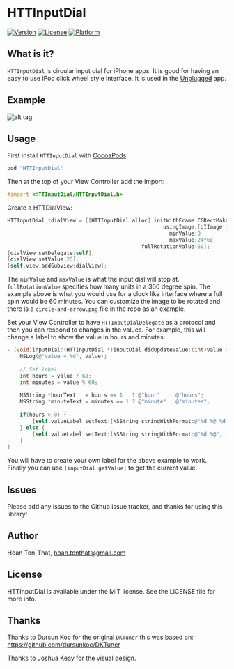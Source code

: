 # HTTInputDial

[![Version](https://img.shields.io/cocoapods/v/HTTInputDial.svg?style=flat)](http://cocoapods.org/pods/HTTInputDial)
[![License](https://img.shields.io/cocoapods/l/HTTInputDial.svg?style=flat)](http://cocoapods.org/pods/HTTInputDial)
[![Platform](https://img.shields.io/cocoapods/p/HTTInputDial.svg?style=flat)](http://cocoapods.org/pods/HTTInputDial)

## What is it?

`HTTInputDial` is circular input dial for iPhone apps. It is good for having an easy to use iPod click wheel style interface. It is used in the [Unplugged](http://unpluggedtime.com) app.

## Example

![alt tag](https://raw.github.com/hoan/HTTInputDial/master/example.gif)

## Usage

First install `HTTInputDial` with [CocoaPods](http://cocoapods.org):

```ruby
pod "HTTInputDial"
```

Then at the top of your View Controller add the import:

```objective-c
#import <HTTInputDial/HTTInputDial.h>
```

Create a HTTDialView:

```objective-c
HTTInputDial *dialView = [[HTTInputDial alloc] initWithFrame:CGRectMake(50, 50, 220, 220)
                                                  usingImage:[UIImage imageNamed:@"circle-and-arrow"]
                                                    minValue:0
                                                    maxValue:24*60
                                           fullRotationValue:60];
[dialView setDelegate:self];
[dialView setValue:25];
[self.view addSubview:dialView];
```

The `minValue` and `maxValue` is what the input dial will stop at. `fullRotationValue` specifies how many units in a 360 degree spin. The example above is what you would use for a clock like interface where a full spin would be 60 minutes. You can customize the image to be rotated and there is a `circle-and-arrow.png` file in the repo as an example.

Set your View Controller to have `HTTInputDialDelegate` as a protocol and then you can respond to changes in the values. For example, this will change a label to show the value in hours and minutes:

```objective-c
- (void)inputDial:(HTTInputDial *)inputDial didUpdateValue:(int)value {
    NSLog(@"value = %d", value);
    
    // Set label
    int hours = value / 60;
    int minutes = value % 60;
    
    NSString *hourText   = hours == 1   ? @"hour"   : @"hours";
    NSString *minuteText = minutes == 1 ? @"minute" : @"minutes";
    
    if(hours > 0) {
        [self.valueLabel setText:[NSString stringWithFormat:@"%d %@ %d %@",hours, hourText, minutes, minuteText]];
    } else {
        [self.valueLabel setText:[NSString stringWithFormat:@"%d %@", minutes, minuteText]];
    }
}
```

You will have to create your own label for the above example to work. Finally you can use `[inputDial getValue]` to get the current value.

## Issues

Please add any issues to the Github issue tracker, and thanks for using this library!

## Author

Hoan Ton-That, hoan.tonthat@gmail.com

## License

HTTInputDial is available under the MIT license. See the LICENSE file for more info.

## Thanks

Thanks to Dursun Koc for the original `DKTuner` this was based on: https://github.com/dursunkoc/DKTuner

Thanks to Joshua Keay for the visual design.
